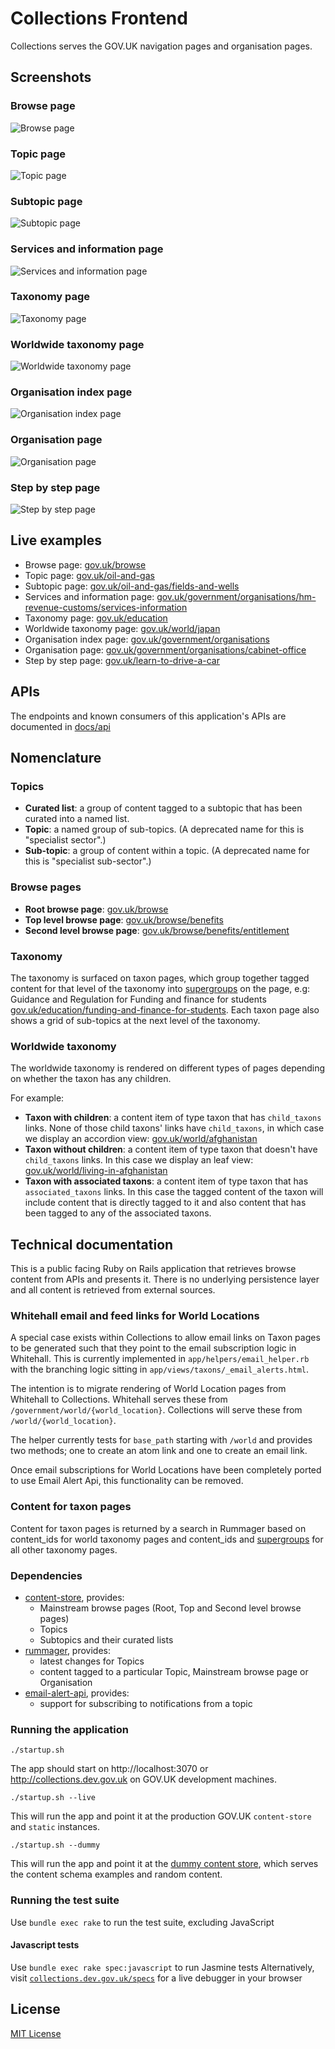 # Collections Frontend

Collections serves the GOV.UK navigation pages and organisation pages.

## Screenshots

### Browse page

![Browse page](docs/browse-page.jpg)

### Topic page

![Topic page](docs/topic-page.jpg)

### Subtopic page

![Subtopic page](docs/subtopic-page.jpg)

### Services and information page

![Services and information page](docs/services-and-information-page.jpg)

### Taxonomy page

![Taxonomy page](docs/taxonomy-page.png)

### Worldwide taxonomy page

![Worldwide taxonomy page](docs/world-taxonomy-page.png)

### Organisation index page

![Organisation index page](docs/orgs-index-page.png)

### Organisation page

![Organisation page](docs/org-page.png)

### Step by step page

![Step by step page](docs/step-by-step-page.png)

## Live examples

- Browse page: [gov.uk/browse](https://www.gov.uk/browse)
- Topic page: [gov.uk/oil-and-gas](https://www.gov.uk/oil-and-gas)
- Subtopic page: [gov.uk/oil-and-gas/fields-and-wells](https://www.gov.uk/oil-and-gas/fields-and-wells)
- Services and information page: [gov.uk/government/organisations/hm-revenue-customs/services-information](https://www.gov.uk/government/organisations/hm-revenue-customs/services-information)
- Taxonomy page: [gov.uk/education](https://www.gov.uk/education)
- Worldwide taxonomy page: [gov.uk/world/japan](https://www.gov.uk/world/japan)
- Organisation index page: [gov.uk/government/organisations](https://www.gov.uk/government/organisations)
- Organisation page: [gov.uk/government/organisations/cabinet-office](https://www.gov.uk/government/organisations/cabinet-office)
- Step by step page: [gov.uk/learn-to-drive-a-car](https://www.gov.uk/learn-to-drive-a-car)

## APIs

The endpoints and known consumers of this application's APIs are documented in [docs/api](docs/api.md)

## Nomenclature

### Topics

- **Curated list**: a group of content tagged to a subtopic that has been
  curated into a named list.
- **Topic**: a named group of sub-topics. (A deprecated name for this is "specialist sector".)
- **Sub-topic**: a group of content within a topic. (A deprecated name for this is
"specialist sub-sector".)

### Browse pages

- **Root browse page**: [gov.uk/browse](https://www.gov.uk/browse)
- **Top level browse page**: [gov.uk/browse/benefits](https://www.gov.uk/browse/benefits)
- **Second level browse page**: [gov.uk/browse/benefits/entitlement](https://www.gov.uk/browse/benefits/entitlement)

### Taxonomy
The taxonomy is surfaced on taxon pages, which group together tagged content for that level of the taxonomy into [supergroups](https://docs.publishing.service.gov.uk/document-types/content_purpose_supergroup.html) on the page, e.g: Guidance and Regulation for Funding and finance for students [gov.uk/education/funding-and-finance-for-students](https://www.gov.uk/education/funding-and-finance-for-students). Each taxon page also shows a grid of sub-topics at the next level of the taxonomy.

### Worldwide taxonomy
The worldwide taxonomy is rendered on different types of pages depending on whether the taxon has any children.

For example:
- **Taxon with children**: a content item of type taxon that has
  `child_taxons` links. None of those child taxons' links have `child_taxons`,
  in which case we display an accordion view:
  [gov.uk/world/afghanistan](https://www.gov.uk/world/afghanistan)
- **Taxon without children**: a content item of type taxon that doesn't have
  `child_taxons` links. In this case we display an leaf view:
  [gov.uk/world/living-in-afghanistan](https://www.gov.uk/world/living-in-afghanistan)
- **Taxon with associated taxons**: a content item of type taxon that has
  `associated_taxons` links. In this case the tagged content of the taxon will
  include content that is directly tagged to it and also content that has been
  tagged to any of the associated taxons.


## Technical documentation

This is a public facing Ruby on Rails application that retrieves browse content from APIs and presents it.
There is no underlying persistence layer and all content is retrieved from external sources.

### Whitehall email and feed links for World Locations

A special case exists within Collections to allow email links on Taxon pages to be generated
such that they point to the email subscription logic in Whitehall. This is
currently implemented in `app/helpers/email_helper.rb` with the branching logic
sitting in `app/views/taxons/_email_alerts.html`.

The intention is to migrate rendering of World Location pages from Whitehall to
Collections. Whitehall serves these from `/government/world/{world_location}`.
Collections will serve these from `/world/{world_location}`.

The helper currently tests for `base_path` starting with `/world` and provides two methods;
one to create an atom link and one to create an email link.

Once email subscriptions for World Locations have been completely ported to use
Email Alert Api, this functionality can be removed.

### Content for taxon pages

Content for taxon pages is returned by a search in Rummager based on content_ids for world taxonomy pages and content_ids and [supergroups](https://docs.publishing.service.gov.uk/document-types/content_purpose_supergroup.html) for all other taxonomy pages.

### Dependencies

- [content-store](https://github.com/alphagov/content-store), provides:
    - Mainstream browse pages (Root, Top and Second level browse pages)
    - Topics
    - Subtopics and their curated lists
- [rummager](https://github.com/alphagov/rummager), provides:
    - latest changes for Topics
    - content tagged to a particular Topic, Mainstream browse page or Organisation
- [email-alert-api](https://github.com/alphagov/email-alert-api), provides:
    - support for subscribing to notifications from a topic

### Running the application

```
./startup.sh
```

The app should start on http://localhost:3070 or
http://collections.dev.gov.uk on GOV.UK development machines.

```
./startup.sh --live
```

This will run the app and point it at the production GOV.UK `content-store` and `static` instances.

```
./startup.sh --dummy
```

This will run the app and point it at the [dummy content store](https://govuk-content-store-examples.herokuapp.com/), which serves the content schema examples and random content.


### Running the test suite

Use `bundle exec rake` to run the test suite, excluding JavaScript

#### Javascript tests

Use `bundle exec rake spec:javascript` to run Jasmine tests
Alternatively, visit [`collections.dev.gov.uk/specs`](http://collections.dev.gov.uk/specs)
for a live debugger in your browser

## License

[MIT License](LICENCE.txt)
